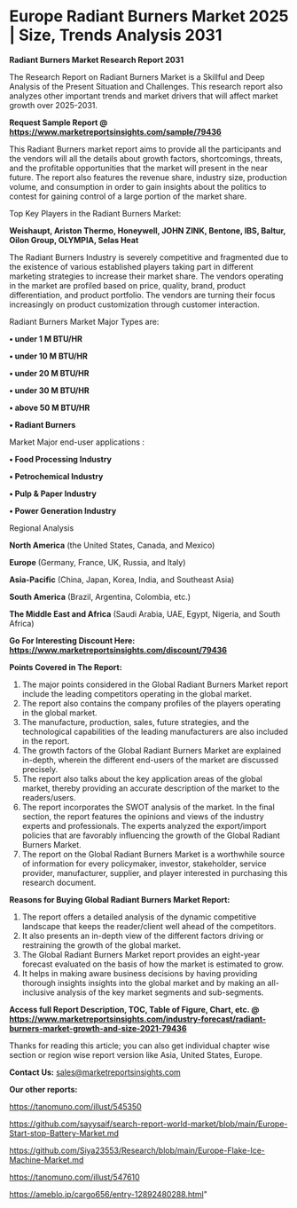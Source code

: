 # Europe Radiant Burners Market 2025 | Size, Trends Analysis 2031

<strong>Radiant Burners Market Research Report 2031</strong>

The Research Report on Radiant Burners Market is a Skillful and Deep Analysis of the Present Situation and Challenges. This research report also analyzes other important trends and market drivers that will affect market growth over 2025-2031.

<strong>Request Sample Report @ <a href=https://www.marketreportsinsights.com/sample/79436>https://www.marketreportsinsights.com/sample/79436</a></strong>

This Radiant Burners market report aims to provide all the participants and the vendors will all the details about growth factors, shortcomings, threats, and the profitable opportunities that the market will present in the near future. The report also features the revenue share, industry size, production volume, and consumption in order to gain insights about the politics to contest for gaining control of a large portion of the market share.

Top Key Players in the Radiant Burners Market:

<strong>Weishaupt, Ariston Thermo, Honeywell, JOHN ZINK, Bentone, IBS, Baltur, Oilon Group, OLYMPIA, Selas Heat</strong>

The Radiant Burners Industry is severely competitive and fragmented due to the existence of various established players taking part in different marketing strategies to increase their market share. The vendors operating in the market are profiled based on price, quality, brand, product differentiation, and product portfolio. The vendors are turning their focus increasingly on product customization through customer interaction.

Radiant Burners Market Major Types are:

<strong>• under 1 M BTU/HR

• under 10 M BTU/HR

• under 20 M BTU/HR

• under 30 M BTU/HR

• above 50 M BTU/HR

• Radiant Burners</strong>

Market Major end-user applications :

<strong>• Food Processing Industry

• Petrochemical Industry

• Pulp & Paper Industry

• Power Generation Industry</strong>

Regional Analysis

</u><strong><b>North America</b></strong> (the United States, Canada, and Mexico)

<strong><b>Europe </b></strong>(Germany, France, UK, Russia, and Italy)

<strong><b>Asia-Pacific</b></strong> (China, Japan, Korea, India, and Southeast Asia)

<strong><b>South America</b></strong> (Brazil, Argentina, Colombia, etc.)

<strong><b>The Middle East and Africa</b></strong> (Saudi Arabia, UAE, Egypt, Nigeria, and South Africa)

<strong>Go For Interesting Discount Here: <a href=https://www.marketreportsinsights.com/discount/79436>https://www.marketreportsinsights.com/discount/79436</a></strong>

<strong>Points Covered in The Report:</strong>
<ol>
  <li>The major points considered in the Global Radiant Burners Market report include the leading competitors operating in the global market.</li>
  <li>The report also contains the company profiles of the players operating in the global market.</li>
  <li>The manufacture, production, sales, future strategies, and the technological capabilities of the leading manufacturers are also included in the report.</li>
  <li>The growth factors of the Global Radiant Burners Market are explained in-depth, wherein the different end-users of the market are discussed precisely.</li>
  <li>The report also talks about the key application areas of the global market, thereby providing an accurate description of the market to the readers/users.</li>
  <li>The report incorporates the SWOT analysis of the market. In the final section, the report features the opinions and views of the industry experts and professionals. The experts analyzed the export/import policies that are favorably influencing the growth of the Global Radiant Burners Market.</li>
  <li>The report on the Global Radiant Burners Market is a worthwhile source of information for every policymaker, investor, stakeholder, service provider, manufacturer, supplier, and player interested in purchasing this research document.</li>
</ol>
<strong>Reasons for Buying Global Radiant Burners Market Report:</strong>

<ol>
  <li>The report offers a detailed analysis of the dynamic competitive landscape that keeps the reader/client well ahead of the competitors.</li>
  <li>It also presents an in-depth view of the different factors driving or restraining the growth of the global market.</li>
  <li>The Global Radiant Burners Market report provides an eight-year forecast evaluated on the basis of how the market is estimated to grow.</li>
  <li>It helps in making aware business decisions by having providing thorough insights insights into the global market and by making an all-inclusive analysis of the key market segments and sub-segments.</li>
</ol>
<strong>Access full Report Description, TOC, Table of Figure, Chart, etc. @ <a href=https://www.marketreportsinsights.com/industry-forecast/radiant-burners-market-growth-and-size-2021-79436>https://www.marketreportsinsights.com/industry-forecast/radiant-burners-market-growth-and-size-2021-79436</a></strong>


Thanks for reading this article; you can also get individual chapter wise section or region wise report version like Asia, United States, Europe.

<strong>Contact Us:</strong>
sales@marketreportsinsights.com

<strong>Our other reports:</strong>

<a href=https://tanomuno.com/illust/545350>https://tanomuno.com/illust/545350</a>

<a href=https://github.com/sayysaif/search-report-world-market/blob/main/Europe-Start-stop-Battery-Market.md>https://github.com/sayysaif/search-report-world-market/blob/main/Europe-Start-stop-Battery-Market.md</a>

<a href=https://github.com/Siya23553/Research/blob/main/Europe-Flake-Ice-Machine-Market.md>https://github.com/Siya23553/Research/blob/main/Europe-Flake-Ice-Machine-Market.md</a>

<a href=https://tanomuno.com/illust/547610>https://tanomuno.com/illust/547610</a>

<a href=https://ameblo.jp/cargo656/entry-12892480288.html>https://ameblo.jp/cargo656/entry-12892480288.html</a>"

